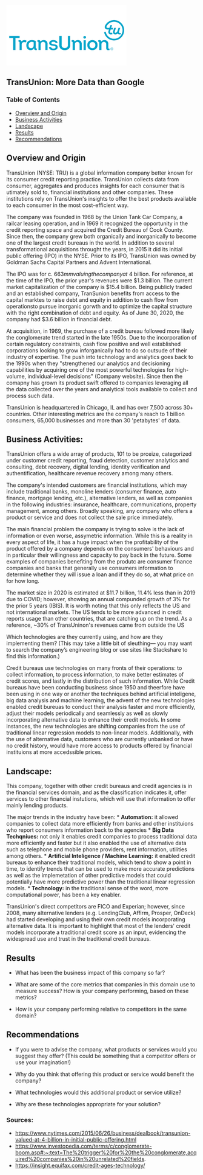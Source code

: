 ![Transunion Logo](../01-FinTech/support-files/TransUnion-Logo.png)
## TransUnion: More Data than Google  


### Table of Contents
* [Overview and Origin](Overview-and-Origin)
* [Business Activities](Business-Activities)
* [Landscape](Landscape)
* [Results](Results)
* [Recommendations](Recommendations)

## Overview and Origin

 TransUnion (NYSE: TRU) is a global information company better known for its consumer credit reporting practice. TransUnion collects data from consumer, aggregates and produces insights for each consumer that is utimately sold to, financial institutions and other companies. These institutions rely on TransUnion's insights to offer the best products available to each consumer in the most cost-efficient way.  

 The company was founded in 1968 by the Union Tank Car Company, a railcar leasing operation, and in 1969 it recognized the opportunity in the credit reporting space and acquired the Credit Bureau of Cook County. Since then, the company grew both organically and inorganically to become one of the largest credit bureaus in the world. In addition to several transformational acquisitions throught the years, in 2015 it did its initial public offering (IPO) in the NYSE. Prior to its IPO, TransUnion was owned by Goldman Sachs Capital Partners and Advent International.

 The IPO was for c. $663mm valuing the company at ~$4 billion. For reference, at the time of the IPO, the prior year's revenues were $1.3 billion. The current market capitalization of the company is $15.4 billion. Being publicly traded and an established company, TranSunion benefits from access to the capital marktes to raise debt and equity in addition to cash flow from operationsto pursue inorganic gorwth and to optimize the capital structure with the right combination of debt and equity. As of June 30, 2020, the company had $3.6 billion in financial debt. 

 At acquisition, in 1969, the purchase of a credit bureau followed more likely the conglomerate trend started in the late 1950s. Due to the incorporation of certain regulatory constraints, cash flow positive and well established corporations looking to grow inforganically had to do so outsude of their industry of expertise. The push into technology and analytics goes back to the 1990s when they "strengthened our analytics and decisioning capabilities by acquiring one of the most powerful technologies for high-volume, individual-level decisions" (Company website). Since then the comapny has grown its product swift offered to companies leveraging all the data collected over the years and analytical tools available to collect and process such data.  

 TransUnion is headquartered in Chicago, IL and has over 7,500 across 30+ countries. Other interesting metrics are the company's reach to 1 billion consumers, 65,000 businesses and more than 30 'petabytes' of data. 

## Business Activities:

 TransUnion offers a wide array of products, 101 to be prceize, categorized under customer credit reporting, fraud detection, customer analytics and consulting, debt recovery, digital lending, identity verification and authentification, healthcare revenue recovery among many others. 

 The company's intended customers are financial institutions, which may include traditional banks, monoline lenders (consumer finance, auto finance, mortgage lending, etc.), alternative lenders, as well as companies in the following industries: insurance, healthcare, communications, property management, among others. Broadly speaking, any company who offers a product or service and does not collect the sale price immediately.

 The main financial problem the company is trying to solve is the lack of information or even worse, assymetric information. While this is a reality in every aspect of life, it has a huge impact when the profitability of the product offered by a company depends on the consumers' behaviours and in particular their willingness and capacity to pay back in the future. Some examples of companies benefiting from the produtc are consumer finance companies and banks that generally use consumers information to determine whether they will issue a loan and if they do so, at what price on for how long. 

The market size in 2020 is estimated at $11.7 billion, 11.4% less than in 2019 due to COVID; however, showing an annual compunded growth of 3% for the prior 5 years (IBIS). It is worth noting that this only reflects the US and not international markets. The US tends to be more advanced in credit reports usage than other countries, that are catching up on the trend. As a reference, ~30% of TransUninon's revenues came from outside the US

 Which technologies are they currently using, and how are they implementing them? (This may take a little bit of sleuthing–– you may want to search the company’s engineering blog or use sites like Stackshare to find this information.)

 Credit bureaus use technologies on many fronts of their operations: to collect information, to process information, to make better estimates of credit scores, and lastly in the distribution of such information. While Credit bureaus have been conducting business since 1950 and theerfore have been using in one way or another the techniques behind artificial inteligene, big data analysis and machine learning, the advent of the new technologies enabled credit bureuas to conduct their analysis faster and more efficiently, adjust their models periodically and seamlessly as well as slowly incorporating alternative data to enhance their credit models. In some instances, the new technologies are shifting companies from the use of traditional linear regression models to non-linear models. Additionally, with the use of alternative data, customers who are currently unbanked or have no credit history, would have more access to products offered by financial instituions at more accedssible prices. 

## Landscape:


 This company, together with other credit bureaus and credit agencies is in the financial services domain, and as the classification indicates it, offer services to other financial instutions, which will use that information to offer mainly lending products.  

 The major trends in the industry have been: 
    * **Automation:** it allowed companies to collect data more efficiently from banks and other instituions who report consumers information back to the agencies
    * **Big Data Techqniues:** not only it enables credit companies to process traditional data more efficiently and faster but it also enabled the use of alternative data such as telephone and mobile phone providers, rent information, utilities among others. 
    * **Artificial Inteligence / Machine Learning:** it enabled credit bureaus to enhance their traditional models, which tend to show a point in time, to identify trends that can be used to make more accurate predictions as well as the implemetation of other predictive models that could potentially have more predictive power than the traditional linear regression models. 
    * **Technology:** in the traditional sense of the word, more computational power, has been a key enabler. 
 

 TransUnion's direct competitors are FICO and Experian; however, since 2008, many alternative lenders (e.g. LendingClub, Affirm, Prosper, OnDeck) had started developing and using their own credit models incorporating alternative data. It is important to highlight that most of the lenders' credit models incorporate a traditional credit score as an input, evidencing the widespread use and trust in the traditional credit bureaus.  


## Results

* What has been the business impact of this company so far?

* What are some of the core metrics that companies in this domain use to measure success? How is your company performing, based on these metrics?

* How is your company performing relative to competitors in the same domain?

## Recommendations

* If you were to advise the company, what products or services would you suggest they offer? (This could be something that a competitor offers or use your imagination!)

* Why do you think that offering this product or service would benefit the company?

* What technologies would this additional product or service utilize?

* Why are these technologies appropriate for your solution?


### Sources: 
* https://www.nytimes.com/2015/06/26/business/dealbook/transunion-valued-at-4-billion-in-initial-public-offering.html
* https://www.investopedia.com/terms/c/conglomerate-boom.asp#:~:text=The%20trigger%20for%20the%20conglomerate,acquired%20companies%20in%20unrelated%20fields.
* https://insight.equifax.com/credit-ages-technology/


